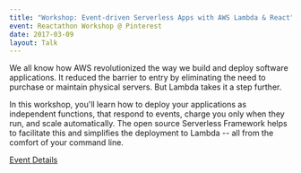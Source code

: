```yaml
---
title: "Workshop: Event-driven Serverless Apps with AWS Lambda & React"
event: Reactathon Workshop @ Pinterest
date: 2017-03-09
layout: Talk
---
```


We all know how AWS revolutionized the way we build and deploy software applications. It reduced the barrier to entry by eliminating the need to purchase or maintain physical servers. But Lambda takes it a step further.

In this workshop, you'll learn how to deploy your applications as independent functions, that respond to events, charge you only when they run, and scale automatically. The open source Serverless Framework helps to facilitate this and simplifies the deployment to Lambda -- all from the comfort of your command line.

[Event Details](https://www.eventbrite.com/e/javascript-workshop-event-driven-serverless-apps-with-aws-lambda-react-tickets-31722711484)
